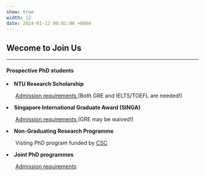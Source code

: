 ```yaml
---
show: true
width: 12
date: 2024-01-12 00:01:00 +0800
---
```


<div class="p-4">
    <h2>Wecome to Join Us</h2>
    <hr />
    <h4>Prospective PhD students</h4>
    <p>
        <li> <strong>NTU Research Scholarship</strong></li>
        <ol>
            <a href="https://www.ntu.edu.sg/education/graduate-programme/cee-phd-programme-(by-research)" target="_blank">Admission requirements </a> (Both GRE and IELTS/TOEFL are needed!)
        </ol>
        <li><strong>Singapore International Graduate Award (SINGA)</strong></li>
        <ol>
            <a href="https://www.a-star.edu.sg/Scholarships/for-graduate-studies/singapore-international-graduate-award-singa" target="_blank">Admission requirements </a> (GRE may be waived!)
        </ol>
        <li><strong>Non-Graduating Research Programme</strong></li>
        <ol>
            Visting PhD program funded by <a href="https://www.csc.edu.cn/" target="_blank">CSC</a>
        </ol>
        <li><strong>Joint PhD programmes</strong></li>
        <ol>
            <a href="https://www.ntu.edu.sg/graduate-college/admissions/programme/Joint-Dual-PhD-Programme" target="_blank">Admission requirements</a>
        </ol>
    </p>

 
</div>

